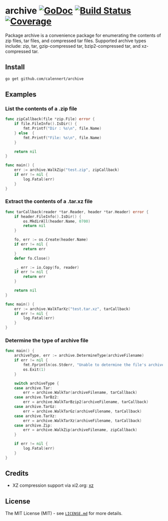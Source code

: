# archive [![GoDoc](https://godoc.org/github.com/calennert/archive?status.svg)](https://godoc.org/github.com/calennert/archive) [![Build Status](https://travis-ci.org/calennert/archive.svg?branch=master)](https://travis-ci.org/calennert/archive) [![Coverage](http://gocover.io/_badge/github.com/calennert/archive)](http://gocover.io/github.com/calennert/archive)

Package archive is a convenience package for enumerating the contents of zip files, tar files, 
and compressed tar files. Supported archive types include: zip, tar, gzip-compressed tar,
bzip2-compressed tar, and xz-compressed tar.

## Install

```bash
go get github.com/calennert/archive
```

## Examples

### List the contents of a .zip file

```go
func zipCallback(file *zip.File) error {
    if file.FileInfo().IsDir() {
        fmt.Printf("Dir : %s\n", file.Name)
    } else  {
        fmt.Printf("File: %s\n", file.Name)
    }

    return nil
}

func main() {
    err := archive.WalkZip("test.zip", zipCallback)
    if err != nil {
        log.Fatal(err)
    }
}

```

### Extract the contents of a .tar.xz file

```go
func tarCallback(reader *tar.Reader, header *tar.Header) error {
	if header.FileInfo().IsDir() {
		os.MkdirAll(header.Name, 0700)
		return nil
	}

	fo, err := os.Create(header.Name)
    if err != nil {
        return err
    }
    defer fo.Close()

    _, err := io.Copy(fo, reader)
    if err != nil {
        return err
    }

    return nil
}

func main() {
    err := archive.WalkTarXz("test.tar.xz", tarCallback)
    if err != nil {
        log.Fatal(err)
    }
}

```

### Determine the type of archive file

```go
func main() {
	archiveType, err := archive.DetermineType(archiveFilename)
	if err != nil {
		fmt.Fprintln(os.Stderr, "Unable to determine the file's archive type.")
		os.Exit(1)
	}

	switch archiveType {
	case archive.Tar:
		err = archive.WalkTar(archiveFilename, tarCallback)
	case archive.TarBz2:
		err = archive.WalkTarBzip2(archiveFilename, tarCallback)
	case archive.TarGz:
		err = archive.WalkTarGz(archiveFilename, tarCallback)
	case archive.TarXz:
		err = archive.WalkTarXz(archiveFilename, tarCallback)
	case archive.Zip:
		err = archive.WalkZip(archiveFilename, zipCallback)
	}

	if err != nil {
		log.Fatal(err)
	}
}

```

## Credits

 * XZ compression support via xi2.org: [xz](https://xi2.org/x/xz)

## License

The MIT License (MIT) - see [`LICENSE.md`](https://github.com/calennert/archive/blob/master/LICENSE.md) for more details.